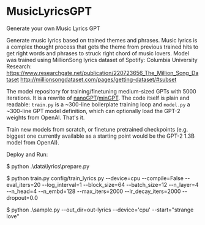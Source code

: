 
# MusicLyricsGPT
Generate your own Music Lyrics GPT

Generate music lyrics based on trained themes and phrases. Music lyrics is a complex thought process that gets the theme from previous trained hits to get right words and phrases to struck right chord of music lovers. Model was trained using MillionSong lyrics dataset of Spotify: 
Columbia University Research: https://www.researchgate.net/publication/220723656_The_Million_Song_Dataset
http://millionsongdataset.com/pages/getting-dataset/#subset

The model repository for training/finetuning medium-sized GPTs with 5000 iterations. It is a rewrite of [nanoGPT](assets/nanogpt.jpg)/[minGPT](https://github.com/karpathy/minGPT). The code itself is plain and readable: `train.py` is a ~300-line boilerplate training loop and `model.py` a ~300-line GPT model definition, which can optionally load the GPT-2 weights from OpenAI. That's it.

Train new models from scratch, or finetune pretrained checkpoints (e.g. biggest one currently available as a starting point would be the GPT-2 1.3B model from OpenAI).

Deploy and Run:

$ python .\data\lyrics\prepare.py

$ python train.py config/train_lyrics.py --device=cpu --compile=False --eval_iters=20 --log_interval=1 --block_size=64 --batch_size=12 --n_layer=4 --n_head=4 --n_embd=128 
--max_iters=2000 --lr_decay_iters=2000 --dropout=0.0

$ python .\sample.py --out_dir=out-lyrics --device='cpu'  --start="strange love"
